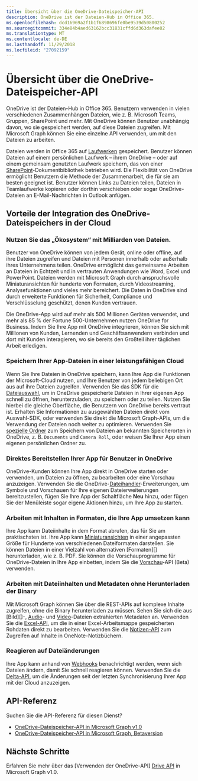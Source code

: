 ```yaml
---
title: Übersicht über die OneDrive-Dateispeicher-API
description: OneDrive ist der Dateien-Hub in Office 365.
ms.openlocfilehash: dcd16969a2f1b1f6898696fe0be9539d50800252
ms.sourcegitcommit: 334e84b4aed63162bcc31831cffd6d363dafee02
ms.translationtype: MT
ms.contentlocale: de-DE
ms.lasthandoff: 11/29/2018
ms.locfileid: "27092159"
---
```

# <a name="onedrive-file-storage-api-overview"></a>Übersicht über die OneDrive-Dateispeicher-API

OneDrive ist der Dateien-Hub in Office 365.
Benutzern verwenden in vielen verschiedenen Zusammenhängen Dateien, wie z. B. Microsoft Teams, Gruppen, SharePoint und mehr.
Mit OneDrive können Benutzer unabhängig davon, wo sie gespeichert werden, auf diese Dateien zugreifen. Mit Microsoft Graph können Sie eine einzelne API verwenden, um mit den Dateien zu arbeiten.

Dateien werden in Office 365 auf [Laufwerken][Drive API] gespeichert.
Benutzer können Dateien auf einem persönlichen Laufwerk – ihrem OneDrive – oder auf einem gemeinsam genutzten Laufwerk speichern, das von einer [SharePoint][]-Dokumentbibliothek betrieben wird.
Die Flexibilität von OneDrive ermöglicht Benutzern die Methode der Zusammenarbeit, die für sie am besten geeignet ist.
Benutzer können Links zu Dateien teilen, Dateien in Teamlaufwerke kopieren oder dorthin verschieben oder sogar OneDrive-Dateien an E-Mail-Nachrichten in Outlook anfügen.

## <a name="why-integrate-with-onedrive-file-storage-in-the-cloud"></a>Vorteile der Integration des OneDrive-Dateispeichers in der Cloud

### <a name="tap-into-an-ecosystem-with-billions-of-files"></a>Nutzen Sie das „Ökosystem“ mit Milliarden von Dateien.

Benutzer von OneDrive können von jedem Gerät, online oder offline, auf ihre Dateien zugreifen und Dateien mit Personen innerhalb oder außerhalb ihres Unternehmens teilen.
OneDrive ermöglicht das gemeinsame Arbeiten an Dateien in Echtzeit und in vertrauten Anwendungen wie Word, Excel und PowerPoint.
Dateien werden mit Microsoft Graph durch anspruchsvolle Miniaturansichten für hunderte von Formaten, durch Videostreaming, Analysefunktionen und vieles mehr bereichert.
Die Daten in OneDrive sind durch erweiterte Funktionen für Sicherheit, Compliance und Verschlüsselung geschützt, denen Kunden vertrauen.

Die OneDrive-App wird auf mehr als 500 Millionen Geräten verwendet, und mehr als 85 % der Fortune 500-Unternehmen nutzen OneDrive for Business. Indem Sie Ihre App mit OneDrive integrieren, können Sie sich mit Millionen von Kunden, Lernenden und Geschäftsanwendern verbinden und dort mit Kunden interagieren, wo sie bereits den Großteil ihrer täglichen Arbeit erledigen.

### <a name="store-your-apps-files-in-a-powerful-cloud"></a>Speichern Ihrer App-Dateien in einer leistungsfähigen Cloud

Wenn Sie Ihre Dateien in OneDrive speichern, kann Ihre App die Funktionen der Microsoft-Cloud nutzen, und Ihre Benutzer von jedem beliebigen Ort aus auf ihre Dateien zugreifen.
Verwenden Sie das SDK für die [Dateiauswahl][], um in OneDrive gespeicherte Dateien in Ihrer eigenen App schnell zu öffnen, herunterzuladen, zu speichern oder zu teilen. Nutzen Sie hierbei die gleiche Oberfläche, die Benutzern von OneDrive bereits vertraut ist.
Erhalten Sie Informationen zu ausgewählten Dateien direkt vom Auswahl-SDK, oder verwenden Sie direkt die Microsoft Graph-APIs, um die Verwendung der Dateien noch weiter zu optimieren.
Verwenden Sie [spezielle Ordner][] zum Speichern von Dateien an bekannten Speicherorten in OneDrive, z. B. `Documents` und `Camera Roll`, oder weisen Sie Ihrer App einen eigenen persönlichen Ordner zu.

### <a name="bring-your-app-straight-to-users-within-onedrive"></a>Direktes Bereitstellen Ihrer App für Benutzer in OneDrive

OneDrive-Kunden können Ihre App direkt in OneDrive starten oder verwenden, um Dateien zu öffnen, zu bearbeiten oder eine Vorschau anzuzeigen.
Verwenden Sie die OneDrive-[Dateihandler][]-Erweiterungen, um Symbole und Vorschauen für Ihre eigenen Dateierweiterungen bereitzustellen, fügen Sie Ihre App der Schaltfläche **Neu** hinzu, oder fügen Sie der Menüleiste sogar eigene Aktionen hinzu, um Ihre App zu starten.

### <a name="work-with-content-in-formats-your-app-understands"></a>Arbeiten mit Inhalten in Formaten, die Ihre App umsetzen kann

Ihre App kann Dateiinhalte in dem Format abrufen, das für Sie am praktischsten ist.
Ihre App kann [Miniaturansichten][] in einer angepassten Größe für Hunderte von verschiedenen Dateiformaten darstellen.
Sie können Dateien in einer Vielzahl von alternativen [Formaten][] herunterladen, wie z. B. PDF.
Sie können die Vorschauprogramme für OneDrive-Dateien in Ihre App einbetten, indem Sie die [Vorschau][]-API (Beta) verwenden.

### <a name="work-with-file-content-and-metadata-without-downloading-the-binary"></a>Arbeiten mit Dateiinhalten und Metadaten ohne Herunterladen der Binary

Mit Microsoft Graph können Sie über die REST-APIs auf komplexe Inhalte zugreifen, ohne die Binary herunterladen zu müssen.
Sehen Sie sich die aus [Bild][]-, [Audio][]- und [Video][]-Dateien extrahierten Metadaten an.
Verwenden Sie die [Excel-API][], um die in einer Excel-Arbeitsmappe gespeicherten Rohdaten direkt zu bearbeiten.
Verwenden Sie die [Notizen-API][] zum Zugreifen auf Inhalte in OneNote-Notizbüchern.

### <a name="react-to-file-changes"></a>Reagieren auf Dateiänderungen

Ihre App kann anhand von [Webhooks][] benachrichtigt werden, wenn sich Dateien ändern, damit Sie schnell reagieren können.
Verwenden Sie die [Delta-API][], um die Änderungen seit der letzten Synchronisierung Ihrer App mit der Cloud anzuzeigen.

## <a name="api-reference"></a>API-Referenz
Suchen Sie die API-Referenz für diesen Dienst?

- [OneDrive-Dateispeicher-API in Microsoft Graph v1.0](/graph/api/resources/onedrive?view=graph-rest-1.0)
- [OneDrive-Dateispeicher-API in Microsoft Graph, Betaversion](/graph/api/resources/onedrive?view=graph-rest-beta)

## <a name="next-steps"></a>Nächste Schritte

Erfahren Sie mehr über das [Verwenden der OneDrive-API] [ Drive API] in Microsoft Graph v1.0.

[SharePoint]: sharepoint-concept-overview.md
[Dateiauswahl]: https://dev.onedrive.com/sdk/js-v72/js-picker-overview.htm
[Dateihandler]: https://docs.microsoft.com/onedrive/developer/file-handlers
[Spezielle Ordner]: /graph/api/drive-get-specialfolder?view=graph-rest-1.0
[Notizen-API]: integrate-with-onenote.md
[Excel-API]: /graph/api/resources/excel?view=graph-rest-1.0
[REST API]: /graph/api/resources/onedrive?view=graph-rest-1.0
[Delta-API]: /graph/api/driveitem-delta?view=graph-rest-1.0
[Video]: /graph/api/resources/video?view=graph-rest-1.0
[Foto]: /graph/api/resources/photo?view=graph-rest-1.0
[Audio]: /graph/api/resources/audio?view=graph-rest-1.0
[Formate]: /graph/api/driveitem-get-content-format?view=graph-rest-1.0
[Miniaturansichten]: /graph/api/driveitem-list-thumbnails?view=graph-rest-1.0
[Vorschau]: /graph/api/driveitem-preview?view=graph-rest-beta
[Webhooks]: /graph/api/resources/webhooks?view=graph-rest-1.0
[Drive API]: /graph/api/resources/onedrive?view=graph-rest-1.0
